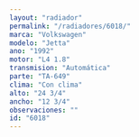 ```yaml
---
layout: "radiador"
permalink: "/radiadores/6018/"
marca: "Volkswagen"
modelo: "Jetta"
ano: "1992"
motor: "L4 1.8"
transmision: "Automática"
parte: "TA-649"
clima: "Con clima"
alto: "24 3/4"
ancho: "12 3/4"
observaciones: ""
id: "6018"
---
```


